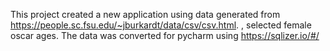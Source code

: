 This project created a new application using data generated from https://people.sc.fsu.edu/~jburkardt/data/csv/csv.html. , selected female oscar ages.
The data was converted for pycharm using  https://sqlizer.io/#/